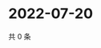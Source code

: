 # 2022-07-20

共 0 条

<!-- BEGIN WEIBO -->
<!-- 最后更新时间 Wed Jul 20 2022 06:16:12 GMT+0800 (China Standard Time) -->

<!-- END WEIBO -->
